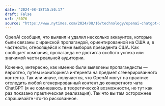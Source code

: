 ```yaml
---
date: "2024-08-18T15:50:17"
draft: False
url: /5076
source: "https://www.nytimes.com/2024/08/16/technology/openai-chatgpt-iran-misinformation.html"
---
```


OpenAI сообщил, что выявил и удалил несколько аккаунтов, которые были связаны с иранской пропагандой, ориентированной на США и, в частности, относящейся к теме выборов президента США. Как сообщает компания, пропаганда не достигла особого успеха или значимой части реальной аудитории.

Конечно, интересно, как именно были выявлены пропагандисты — вероятно, путем мониторинга интернета на предмет сгенерированного контента. Так или иначе, получается, что OpenAI могут на практике отследить любой сгенерированный контент до конкретного чата ChatGPT (я не сомневаюсь в теоретической возможности, но тут как раз показано практическая реализация). Так что вы там осторожнее спрашивайте что-то рискованное.
